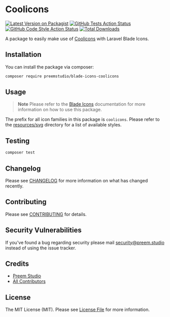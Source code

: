 # Coolicons

[![Latest Version on Packagist](https://img.shields.io/packagist/v/preemstudio/blade-icons-coolicons.svg?style=flat-square)](https://packagist.org/packages/preemstudio/blade-icons-coolicons)
[![GitHub Tests Action Status](https://img.shields.io/github/actions/workflow/status/preemstudio/blade-icons-coolicons/run-tests.yml?branch=main&label=tests&style=flat-square)](https://github.com/PreemStudio/blade-icons-coolicons/actions?query=workflow%3Arun-tests+branch%3Amain)
[![GitHub Code Style Action Status](https://img.shields.io/github/actions/workflow/status/preemstudio/blade-icons-coolicons/fix-php-code-style-issues.yml?branch=main&label=code%20style&style=flat-square)](https://github.com/PreemStudio/blade-icons-coolicons/actions?query=workflow%3A"Fix+PHP+code+style+issues"+branch%3Amain)
[![Total Downloads](https://img.shields.io/packagist/dt/preemstudio/blade-icons-coolicons.svg?style=flat-square)](https://packagist.org/packages/preemstudio/blade-icons-coolicons)

A package to easily make use of [Coolicons](https://github.com/krystonschwarze/coolicons) with Laravel Blade Icons.

## Installation

You can install the package via composer:

```bash
composer require preemstudio/blade-icons-coolicons
```

## Usage

> **Note**
> Please refer to the [Blade Icons](https://github.com/PreemStudio/blade-icons) documentation for more information on how to use this package.

The prefix for all icon families in this package is `coolicons`. Please refer to the [resources/svg](/resources/svg) directory for a list of available styles.

## Testing

```bash
composer test
```

## Changelog

Please see [CHANGELOG](CHANGELOG.md) for more information on what has changed recently.

## Contributing

Please see [CONTRIBUTING](CONTRIBUTING.md) for details.

## Security Vulnerabilities

If you've found a bug regarding security please mail [security@preem.studio](mailto:security@preem.studio) instead of using the issue tracker.

## Credits

- [Preem Studio](https://github.com/PreemStudio)
- [All Contributors](../../contributors)

## License

The MIT License (MIT). Please see [License File](LICENSE.md) for more information.
